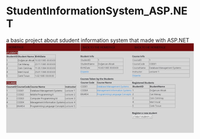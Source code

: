 # StudentInformationSystem_ASP.NET
a basic project about sdudent information system that made with ASP.NET
![Default.aspx](https://github.com/daksak7/StudentInformationSystem_ASP.NET/blob/master/WP31.png)
